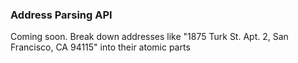### Address Parsing API

Coming soon. Break down addresses like "1875 Turk St. Apt. 2, San Francisco, CA
94115" into their atomic parts
